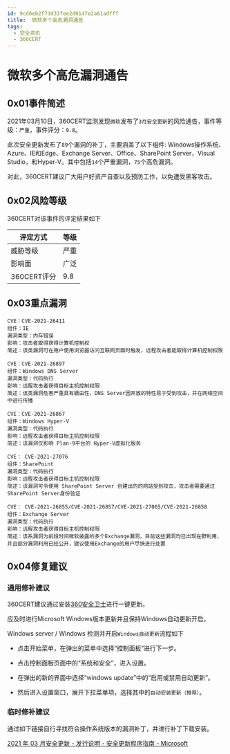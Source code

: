 ```yaml
---
id: 9cd6eb2f7dd33fee2d0147e2a61adfff
title:  微软多个高危漏洞通告
tags: 
  - 安全资讯
  - 360CERT
---
```


#  微软多个高危漏洞通告

0x01事件简述
--------


2021年03月10日，360CERT监测发现`微软`发布了`3月安全更新`的风险通告，事件等级：`严重`，事件评分：`9.8`。

此次安全更新发布了`89`个漏洞的补丁，主要涵盖了以下组件: Windows操作系统、Azure、IE和Edge、Exchange Server、Office、SharePoint Server，Visual Studio，和Hyper-V。其中包括`14`个严重漏洞，`75`个高危漏洞。

对此，360CERT建议广大用户好资产自查以及预防工作，以免遭受黑客攻击。

0x02风险等级
--------

360CERT对该事件的评定结果如下



| 评定方式 | 等级 |
| --- | --- |
| 威胁等级 | 严重 |
| 影响面 | 广泛 |
| 360CERT评分 | 9.8 |

0x03重点漏洞
--------


```
CVE：CVE-2021-26411
组件：IE
漏洞类型：内存错误
影响：攻击者取得获得计算机控制权
简述：该类漏洞可在用户使用浏览器访问互联网页面时触发，远程攻击者能取得计算机控制权限

```

```
CVE：CVE-2021-26897
组件：Windows DNS Server
漏洞类型：代码执行
影响：远程攻击者获得目标主机控制权限
简述：该类漏洞危害严重具有蠕虫性，DNS Server因开放的特性易于受到攻击，并在网络空间中进行传播

```

```
CVE：CVE-2021-26867
组件：Windows Hyper-V
漏洞类型：代码执行
影响：远程攻击者获得目标主机控制权限
简述：该漏洞仅影响 Plan-9平台的 Hyper-V虚拟化服务

```

```
CVE： CVE-2021-27076
组件：SharePoint
漏洞类型：代码执行
影响：远程攻击者获得目标主机控制权限
简述：该漏洞可令使用 SharePoint Server 创建出的的网站受到攻击，攻击者需要通过SharePoint Server身份验证

```

```
CVE： CVE-2021-26855/CVE-2021-26857/CVE-2021-27065/CVE-2021-26858
组件：Exchange Server
漏洞类型：代码执行
影响：远程攻击者获得目标主机控制权限
简述：该系漏洞为前段时间微软披露的多个Exchange漏洞，目前这些漏洞均已出现在野利用，并且部分漏洞利用已经公开，建议使用Exchange的用户尽快进行处置

```
0x04修复建议
--------

### 通用修补建议

360CERT建议通过安装[360安全卫士](http://weishi.360.cn)进行一键更新。

应及时进行Microsoft Windows版本更新并且保持Windows自动更新开启。

Windows server / Windows 检测并开启`Windows自动更新`流程如下

- 点击开始菜单，在弹出的菜单中选择“控制面板”进行下一步。

- 点击控制面板页面中的“系统和安全”，进入设置。

- 在弹出的新的界面中选择“windows update”中的“启用或禁用自动更新”。

- 然后进入设置窗口，展开下拉菜单项，选择其中的`自动安装更新（推荐）`。

### 临时修补建议

通过如下链接自行寻找符合操作系统版本的漏洞补丁，并进行补丁下载安装。

[2021 年 03 月安全更新 - 发行说明 - 安全更新程序指南 - Microsoft](https://msrc.microsoft.com/update-guide/releaseNote/2021-Mar)